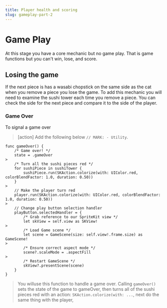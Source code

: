 ```yaml
---
title: Player health and scoring
slug: gameplay-part-2
---
```


# Game Play

At this stage you have a core mechanic but no game play. That is game functions but you can't win, lose, and score. 

## Losing the game

If the next piece is has a wasabi chopstick on the same side as the cat when you remove a piece you lose the game. To add 
this mechanic you will need to examine the sushi tower each time you remove a piece. You can check the side for the next
piece and compare it to the side of the player. 

### Game Over 

To signal a game over 

> [action]
> Add the following below `// MARK: - Utility`. 
> 
```
func gameOver() {
    /* Game over! */
    state = .gameOver
>    
    /* Turn all the sushi pieces red */
    for sushiPiece in sushiTower {
        sushiPiece.run(SKAction.colorize(with: UIColor.red, colorBlendFactor: 1.0, duration: 0.50))
    }
>    
    // Make the player turn red
    player.run(SKAction.colorize(with: UIColor.red, colorBlendFactor: 1.0, duration: 0.50))
>    
    // Change play button selection handler
    playButton.selectedHandler = {
        /* Grab reference to our SpriteKit view */
        let skView = self.view as SKView!
>        
        /* Load Game scene */
        let scene = GameScene(size: self.view!.frame.size) as GameScene!
>        
        /* Ensure correct aspect mode */
        scene?.scaleMode = .aspectFill
>        
        /* Restart GameScene */
        skView?.presentScene(scene)
    }
}
```
>
> You willuse this function to handle a game over. Calling `gameOver()` sets the state of the game to gameOver, then 
> turns all of the sushi pieces red with an action: `SKAction.colorize(with: ...`, next do the same thing with the player,
> 


